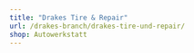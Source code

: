 ```yaml
---
title: "Drakes Tire & Repair"
url: /drakes-branch/drakes-tire-und-repair/
shop: Autowerkstatt
---
```

